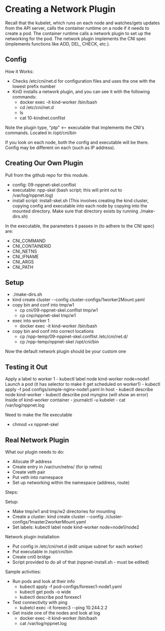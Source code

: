 # Creating a Network Plugin

Recall that the kubelet, which runs on each node and watches/gets updates from the API server, calls the container runtime on a node if it needs to create a pod. The container runtime calls a network plugin to set up the networking for the pod. The network plugin implements the CNI spec (implements functions like ADD, DEL, CHECK, etc.).

## Config

How it Works:

- Checks /etc/cni/net.d for configuration files and uses the one with the lowest prefix number
- KinD installs a network plugin, and you can see it with the following commands:
    - docker exec -it kind-worker /bin/bash
    - cd /etc/cni/net.d
    - ls
    - cat 10-kindnet.conflist

Note the plugin type, "ptp" <-- executable that implements the CNI's commands. Located in /opt/cni/bin

If you look on each node, both the config and executable will be there. Config may be different on each (such as IP address).

## Creating Our Own Plugin

Pull from the github repo for this module.

- config: 09-nppnet-skel.conflist
- executable: npp-skel (bash script; this will print out to /var/log/nppnet.log)
- install script: install-skel.sh (This involves creating the kind cluster, copying config and executable into each node by copying into the mounted directory. Make sure that directory exists by running ./make-dirs.sh)

In the executable, the parameters it passes in (to adhere to the CNI spec) are:

- CNI_COMMAND
- CNI_CONTAINERID
- CNI_NETNS
- CNI_IFNAME
- CNI_ARGS
- CNI_PATH

## Setup

- ./make-dirs.sh
- kind create cluster --config cluster-configs/1worker2Mount.yaml
- copy bin and conf into tmp/w1
    - cp cni/09-nppnet-skel.conflist tmp/w1
    - cp cnp/nppnet-skel tmp/w1
- exec into worker 1
    - docker exec -it kind-worker /bin/bash
- copy bin and conf into correct locations
    - cp /npp-temp/09-nppnet-skel.conflist /etc/cni/net.d/
    - cp /npp-temp/nppnet-skel /opt/cni/bin

Now the default network plugin should be your custom one

## Testing it Out

Apply a label to worker 1
    - kubectl label node kind-worker node=node1
Launch a pod (it has selector to make it get scheduled on worker1)
    - kubectl apply -f pod configs/simple-nginx-node1.yaml
In host
    - kubectl describe node kind-worker
    - kubectl describe pod mynginx (will show an error)
Inside of kind-worker container
    - journalctl -u kubelet
    - cat /var/log/nppnet.log

Need to make the file executable
- chmod +x nppnet-skel

## Real Network Plugin

What our plugin needs to do:

- Allocate IP address
- Create entry in /var/run/netns/ (for ip netns)
- Create veth pair
- Put veth into namespace
- Set up networking within the namespace (address, route)

Steps:

Setup:

- Make tmp/w1 and tmp/w2 directories for mounting
- Create a cluster: kind create cluster --config ./cluster-configs/1master2workerMount.yaml
- Set labels: kubectl label node kind-worker node=node1/node2

Network plugin installation
- Put config in /etc/cni/net.d (edit unique subnet for each worker)
- Put executable in /opt/cni/bin
- Create cni0 bridge
- Script provided to do all of that (nppnet-install.sh - must be edited)

Sample activities:

- Run pods and look at their info
    - kubectl apply -f pod-configs/forexec1-node1.yaml
    - kubectl get pods -o wide
    - kubectl describe pod forexec1
- Test connectivity with ping
    - kubetcl exec -it forexec3 --ping 10.244.2.2
- Get inside one of the nodes and look at log
    - docker exec -it kind-worker /bin/bash
    - cat /var/log/nppnet.log